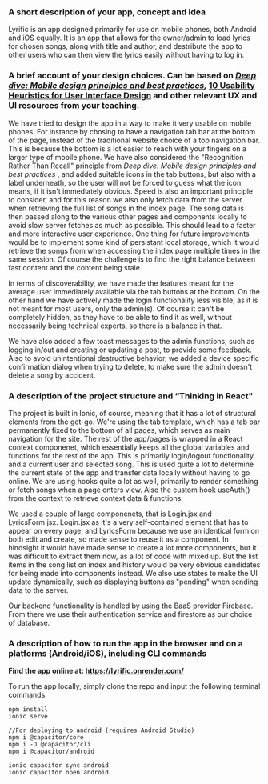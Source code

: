 ### A short description of your app, concept and idea

Lyrific is an app designed primarily for use on mobile phones, both Android and iOS equally. It is an app that allows for the owner/admin to load lyrics for chosen songs, along with title and author, and destribute the app to other users who can then view the lyrics easily without having to log in.


### A brief account of your design choices. Can be based on  *[Deep dive: Mobile design principles and best practices](https://uxdesign.cc/boost-ux-with-mobile-ux-design-principles-and-best-practices-907e4f9fdd5d),* [10 Usability Heuristics for User Interface Design](https://www.nngroup.com/articles/ten-usability-heuristics/) and other relevant UX and UI resources from your teaching.

We have tried to design the app in a way to make it very usable on mobile phones. For instance by chosing to have a navigation tab bar at the bottom of the page, instead of the traditional website choice of a top navigation bar. This is because the bottom is a lot easier to reach with your fingers on a larger type of mobile phone. 
We have also considered the "Recognition Rather Than Recall" principle from *Deep dive: Mobile design principles and best practices* , and added suitable icons in the tab buttons, but also with a label underneath, so the user will not be forced to guess what the icon means, if it isn't immediately obvious.
Speed is also an important principle to consider, and for this reason we also only fetch data from the server when retrieving the full list of songs in the index page. The song data is then passed along to the various other pages and components locally to avoid slow server fetches as much as possible. This should lead to a faster and more interactive user experience. 
One thing for future improvements would be to implement some kind of persistant local storage, which it would retrieve the songs from when accessing the index page multiple times in the same session. Of course the challenge is to find the right balance between fast content and the content being stale.

In terms of discoverability, we have made the features meant for the average user immediately available via the tab buttons at the bottom. On the other hand we have actively made the login functionality less visible, as it is not meant for most users, only the admin(s). Of course it can't be completely hidden, as they have to be able to find it as well, without necessarily being technical experts, so there is a balance in that.

We have also added a few toast messages to the admin functions, such as logging in/out and creating or updating a post, to provide some feedback.
Also to avoid unintentional destructive behavior, we added a device specific confirmation dialog when trying to delete, to make sure the admin doesn't delete a song by accident. 


### A description of the project structure and “Thinking in React"
The project is built in Ionic, of course, meaning that it has a lot of structural elements from the get-go. We're using the tab template, which has a tab bar permanently fixed to the bottom of all pages, which serves as main navigation for the site. The rest of the app/pages is wrapped in a React context componenet, which essentially keeps all the global variables and functions for the rest of the app. This is primarily login/logout functionality and a current user and selected song. This is used quite a lot to determine the current state of the app and transfer data locally without having to go online.
We are using hooks quite a lot as well, primarily to render something or fetch songs when a page enters view. Also the custom hook useAuth() from the context to retrieve context data & functions.

We used a couple of large componenets, that is Login.jsx and LyricsForm.jsx. Login.jsx as it's a very self-contained element that has to appear on every page, and LyricsForm because we use an identical form on both edit and create, so made sense to reuse it as a component. 
In hindsight it would have made sense to create a lot more components, but it was difficult to extract them now, as a lot of code with mixed up. But the list items in the song list on index and history would be very obvious candidates for being made into components instead.
We also use states to make the UI update dynamically, such as displaying buttons as "pending" when sending data to the server.

Our backend functionality is handled by using the BaaS provider Firebase. From there we use their authentication service and firestore as our choice of database.


### A description of how to run the app in the browser and on a platforms (Android/iOS), including CLI commands

**Find the app online at:
https://lyrific.onrender.com/**


To run the app locally, simply clone the repo and input the following terminal commands:

```shell
npm install
ionic serve

//For deploying to android (requires Android Studio)
npm i @capacitor/core
npm i -D @capacitor/cli
npm i @capacitor/android

ionic capacitor sync android
ionic capacitor open android
```


